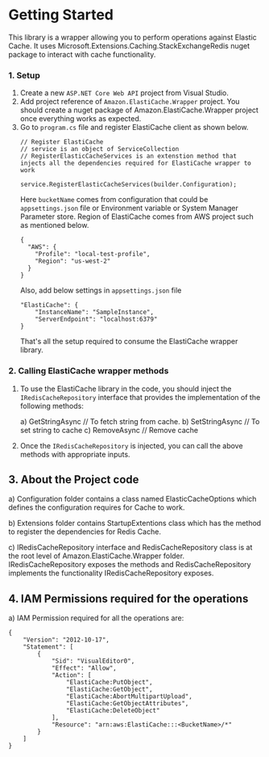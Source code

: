 ﻿# Getting Started
This library is a wrapper allowing you to perform operations against Elastic Cache. It uses Microsoft.Extensions.Caching.StackExchangeRedis nuget package to interact with cache functionality. 

### 1. Setup
1. Create a new `ASP.NET Core Web API` project from Visual Studio.
2. Add project reference of `Amazon.ElastiCache.Wrapper` project. You should create a nuget package of Amazon.ElastiCache.Wrapper project once everything works as expected.
3. Go to `program.cs` file and register ElastiCache client as shown below.
    ```
    // Register ElastiCache
    // service is an object of ServiceCollection
    // RegisterElasticCacheServices is an extenstion method that injects all the dependencies required for ElastiCache wrapper to work

    service.RegisterElasticCacheServices(builder.Configuration);

    ```
    Here `bucketName` comes from configuration that could be `appsettings.json` file or Environment variable or System Manager Parameter store. Region of ElastiCache comes from AWS project such as mentioned below.
    ```
    {
      "AWS": {
        "Profile": "local-test-profile",
        "Region": "us-west-2"
      }
    }
    ```  
    Also, add below settings in `appsettings.json` file
    ```
    "ElastiCache": {
        "InstanceName": "SampleInstance",
        "ServerEndpoint": "localhost:6379"
    }
    ```  
    That's all the setup required to consume the ElastiCache wrapper library.

### 2. Calling ElastiCache wrapper methods
1. To use the ElastiCache library in the code, you should inject the `IRedisCacheRepository` interface that provides the implementation of the following methods:

    a) GetStringAsync // To fetch string from cache.
    b) SetStringAsync // To set string to cache
    c) RemoveAsync // Remove cache

2. Once the `IRedisCacheRepository` is injected, you can call the above methods with appropriate inputs.

## 3. About the Project code

a) Configuration folder contains a class named ElasticCacheOptions which defines the configuration requires for Cache to work.

b) Extensions folder contains StartupExtentions class which has the method to register the dependencies for Redis Cache.

c) IRedisCacheRepository interface and RedisCacheRepository class is at the root level of Amazon.ElastiCache.Wrapper folder. IRedisCacheRepository exposes the methods and RedisCacheRepository implements the functionality IRedisCacheRepository exposes.
 
## 4. IAM Permissions required for the operations


a) IAM Permission required for all the operations are:
```
{
    "Version": "2012-10-17",
    "Statement": [
        {
            "Sid": "VisualEditor0",
            "Effect": "Allow",
            "Action": [
                "ElastiCache:PutObject",
                "ElastiCache:GetObject",
                "ElastiCache:AbortMultipartUpload",
                "ElastiCache:GetObjectAttributes",
                "ElastiCache:DeleteObject"
            ],
            "Resource": "arn:aws:ElastiCache:::<BucketName>/*"
        }
    ]
}
```
